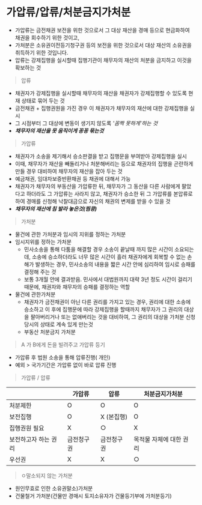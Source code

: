 # 가압류/압류/처분금지가처분

* 가압류는 금전채권 보전을 위한 것으로서 그 대상 재산을 경매 등으로 현금화하여 채권을 회수하기 위한 것이고,
* 가처분은 소유권이전등기청구권 등의 보전을 위한 것으로서 대상 재산의 소유권을 취득하기 위한 것입니다.
* 압류는 강제집행을 실시할때 집행기관이 채무자의 재산의 처분을 금지하고 이것을 확보하는 것


> 압류

* 채권자가 강제집행을 실시할때 채무자의 재산을 채권자가 강제집행할 수 있도록 현재 상태로 묶어 두는 것
* 금전채권 + 집행권원을 가진 경우 이 채권자가 채무자의 재산에 대한 강제집행을 실시
* 그 시점부터 그 대상에 변동이 생기지 않도록 *'꼼짝 못하게'하는 것*
* ***채무자의 재산을 못 움직이게 꽁꽁 묶는것***

> 가압류

* 채권자가 소송을 제기해서 승소판결을 받고 집행문을 부여받아 강제집행을 실시
* 이때, 채무자가 재산을 빼돌리거나 처분해버리는 등으로 채권자의 집행을 곤란하게 만들 경우 대비하여 채무자의 재산을 잡아 두는 것
* 예금채권, 임대차보증반환채권 등 채권에 대해서 가능
* 채권자가 채무자의 부동산을 가압류한 뒤, 채무자가 그 동산을 다른 사람에게 팔았다고 하더라도 그 가압류는 사라지 않고, 채권자가 승소한 뒤 그 가압류를 본압류로 하여 경매를 신청해 낙찰대금으로 자신의 채권의 변제를 받을 수 있을 것
* ***채무자의 재산에 침 발라 놓은것(찜콩)***

> 가처분

* 물건에 관한 가처분과 임시의 지위를 정하는 가처분
* 임시지위를 정하는 가처분
  * 민사소송을 통해 다툼을 해결할 경우 소송이 끝날때 까지 많은 시간이 소요되는데, 소송에 승소하더라도 너무 많은 시간이 흘러 채권자에게 회복할 수 없는 손해가 발생하는 경우, 민사소송의 내용을 짧은 시간 안에 심리하여 임시로 승패를 결정해 주는 것
  * 보통 3개월 안에 결과받음. 민사에서 대법원까지 대략 3년 정도 시간이 걸리기 때문에, 채권자와 채무자의 승패를 결정하는 역할
* 물건에 관한가처분
  * 채권자가 금전채권이 아닌 다른 권리를 가지고 있는 경우, 권리에 대한 소송에 승소하고 이 후에 집행문에 따라 강제집행을 할때까지 채무자가 그 권리의 대상을 팔아버리거나 또는 없애버리는 것을 대비하여, 그 권리의 대상을 가처분 신청 당시의 상태로 계속 있게 만는것
  * 부동산 처분금지 가처분


> A 가 B에게 돈을 빌려주고 가압류 등기

* 가압류 후 법원 소송을 통해 압류진행( 개인)
* 예외 > 국가기간은 가압류 없이 바로 압류 진행


> 가압류 / 압류

|                      | 가압류     | 압류       | 처분금지가처분          |
| -------------------- | ---------- | ---------- | ----------------------- |
| 처분제한             | O          | O          | O                       |
| 보전집행             | O          | X (본집행) | O                       |
| 집행권원 필요        | X          | ○         | X                       |
| 보전하고자 하는 권리 | 금전청구권 | 금전청구권 | 목적물 자체에 대한 권리 |
| 우선권               | X          | X          | ○                      |


> ㅇ말소되지 않는 가처분

* 원인무효로 인한 소유권말소)가처분
* 건물철거 가처분(건물만 경매시 토지소유자가 건물등기부에 가처분등기)
